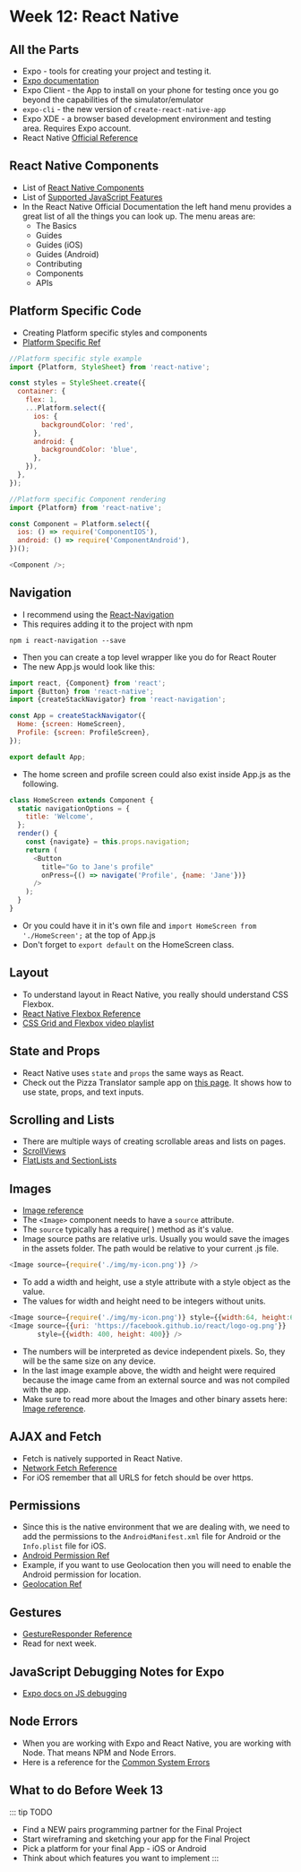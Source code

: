 # Week 12: React Native

## All the Parts

- Expo - tools for creating your project and testing it.
- [Expo documentation](https://docs.expo.io/versions/latest/)
- Expo Client - the App to install on your phone for testing once you go beyond the capabilities of the simulator/emulator
- `expo-cli` - the new version of `create-react-native-app`
- Expo XDE - a browser based development environment and testing area. Requires Expo account.
- React Native [Official Reference](https://facebook.github.io/react-native/)

## React Native Components

- List of [React Native Components](https://facebook.github.io/react-native/docs/components-and-apis)
- List of [Supported JavaScript Features](https://facebook.github.io/react-native/docs/javascript-environment)
- In the React Native Official Documentation the left hand menu provides a great list of all the things you can look up. The menu areas are:
    - The Basics
    - Guides
    - Guides (iOS)
    - Guides (Android)
    - Contributing
    - Components
    - APIs

## Platform Specific Code
- Creating Platform specific styles and components
- [Platform Specific Ref](https://facebook.github.io/react-native/docs/platform-specific-code)

```js
//Platform specific style example
import {Platform, StyleSheet} from 'react-native';

const styles = StyleSheet.create({
  container: {
    flex: 1,
    ...Platform.select({
      ios: {
        backgroundColor: 'red',
      },
      android: {
        backgroundColor: 'blue',
      },
    }),
  },
});
```

```js
//Platform specific Component rendering
import {Platform} from 'react-native';

const Component = Platform.select({
  ios: () => require('ComponentIOS'),
  android: () => require('ComponentAndroid'),
})();

<Component />;
```

## Navigation

- I recommend using the [React-Navigation](https://reactnavigation.org/docs/en/getting-started.html)
- This requires adding it to the project with npm

```
npm i react-navigation --save
```

- Then you can create a top level wrapper like you do for React Router
- The new App.js would look like this:

```js
import react, {Component} from 'react';
import {Button} from 'react-native';
import {createStackNavigator} from 'react-navigation';

const App = createStackNavigator({
  Home: {screen: HomeScreen},
  Profile: {screen: ProfileScreen},
});

export default App;
```

- The home screen and profile screen could also exist inside App.js as the following.

```js
class HomeScreen extends Component {
  static navigationOptions = {
    title: 'Welcome',
  };
  render() {
    const {navigate} = this.props.navigation;
    return (
      <Button
        title="Go to Jane's profile"
        onPress={() => navigate('Profile', {name: 'Jane'})}
      />
    );
  }
}
```

- Or you could have it in it's own file and `import HomeScreen from './HomeScreen';` at the top of App.js
- Don't forget to `export default` on the HomeScreen class.


## Layout

- To understand layout in React Native, you really should understand CSS Flexbox.
- [React Native Flexbox Reference](https://facebook.github.io/react-native/docs/flexbox)
- [CSS Grid and Flexbox video playlist](https://www.youtube.com/watch?v=hYJvxsgnGMA&list=PLyuRouwmQCjkO1E7UjDHUiQboAAHh9Zjj)

## State and Props

- React Native uses `state` and `props` the same ways as React.
- Check out the Pizza Translator sample app on [this page](https://facebook.github.io/react-native/docs/handling-text-input). It shows how to use state, props, and text inputs.

## Scrolling and Lists

- There are multiple ways of creating scrollable areas and lists on pages.
- [ScrollViews](https://facebook.github.io/react-native/docs/using-a-scrollview) 
- [FlatLists and SectionLists](https://facebook.github.io/react-native/docs/using-a-listview)

## Images

- [Image reference](https://facebook.github.io/react-native/docs/images)
- The `<Image>` component needs to have a `source` attribute.
- The `source` typically has a require( ) method as it's value.
- Image source paths are relative urls. Usually you would save the images in the assets folder. The path would be relative to your current .js file.

```js
<Image source={require('./img/my-icon.png')} />
```

- To add a width and height, use a style attribute with a style object as the value.
- The values for width and height need to be integers without units. 

```js
<Image source={require('./img/my-icon.png')} style={{width:64, height:64}}/>
<Image source={{uri: 'https://facebook.github.io/react/logo-og.png'}}
       style={{width: 400, height: 400}} />
```

- The numbers will be interpreted as device independent pixels. So, they will be the same size on any device.
- In the last image example above, the width and height were required because the image came from an external source and was not compiled with the app.
- Make sure to read more about the Images and other binary assets here: [Image reference](https://facebook.github.io/react-native/docs/images).



## AJAX and Fetch

- Fetch is natively supported in React Native.
- [Network Fetch Reference](https://facebook.github.io/react-native/docs/network)
- For iOS remember that all URLS for fetch should be over https.

## Permissions

- Since this is the native environment that we are dealing with, we need to add the permissions to the `AndroidManifest.xml` file for Android or the `Info.plist` file for iOS.
- [Android Permission Ref](https://facebook.github.io/react-native/docs/permissionsandroid.html)
- Example, if you want to use Geolocation then you will need to enable the Android permission for location.
- [Geolocation Ref](https://facebook.github.io/react-native/docs/geolocation#content)


## Gestures

- [GestureResponder Reference](https://facebook.github.io/react-native/docs/gesture-responder-system)
- Read for next week.


## JavaScript Debugging Notes for Expo

- [Expo docs on JS debugging](https://docs.expo.io/versions/v31.0.0/workflow/debugging)


## Node Errors

- When you are working with Expo and React Native, you are working with Node. That means NPM and Node Errors.
- Here is a reference for the [Common System Errors](https://nodejs.org/api/errors.html#errors_common_system_errors)


## What to do Before Week 13

::: tip TODO
- Find a NEW pairs programming partner for the Final Project
- Start wireframing and sketching your app for the Final Project
- Pick a platform for your final App - iOS or Android
- Think about which features you want to implement
:::

